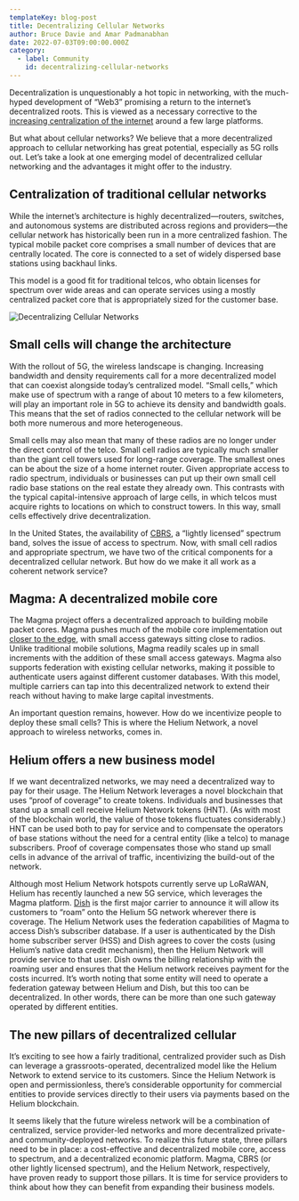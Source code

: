 ```yaml
---
templateKey: blog-post
title: Decentralizing Cellular Networks
author: Bruce Davie and Amar Padmanabhan
date: 2022-07-03T09:00:00.000Z
category:
  - label: Community
    id: decentralizing-cellular-networks
---
```


Decentralization is unquestionably a hot topic in networking, with the much-hyped development of “Web3” promising a return to the internet’s decentralized roots. This is viewed as a necessary corrective to the [increasing centralization of the internet](https://systemsapproach.substack.com/p/decentralizing-the-internet-again?r=cxpek&utm_campaign=post&utm_medium=web&s=r) around a few large platforms.

But what about cellular networks? We believe that a more decentralized approach to cellular networking has great potential, especially as 5G rolls out. Let’s take a look at one emerging model of decentralized cellular networking and the advantages it might offer to the industry.

## Centralization of traditional cellular networks

While the internet’s architecture is highly decentralized—routers, switches, and autonomous systems are distributed across regions and providers—the cellular network has historically been run in a more centralized fashion. The typical mobile packet core comprises a small number of devices that are centrally located. The core is connected to a set of widely dispersed base stations using backhaul links.

This model is a good fit for traditional telcos, who obtain licenses for spectrum over wide areas and can operate services using a mostly centralized packet core that is appropriately sized for the customer base.

![Decentralizing Cellular Networks](/img/dec-cel-net-img1.jpg "Decentralizing Cellular Networks") 

## Small cells will change the architecture

With the rollout of 5G, the wireless landscape is changing. Increasing bandwidth and density requirements call for a more decentralized model that can coexist alongside today’s centralized model. “Small cells,” which make use of spectrum with a range of about 10 meters to a few kilometers, will play an important role in 5G to achieve its density and bandwidth goals. This means that the set of radios connected to the cellular network will be both more numerous and more heterogeneous.

Small cells may also mean that many of these radios are no longer under the direct control of the telco. Small cell radios are typically much smaller than the giant cell towers used for long-range coverage. The smallest ones can be about the size of a home internet router. Given appropriate access to radio spectrum, individuals or businesses can put up their own small cell radio base stations on the real estate they already own. This contrasts with the typical capital-intensive approach of large cells, in which telcos must acquire rights to locations on which to construct towers. In this way, small cells effectively drive decentralization.

In the United States, the availability of [CBRS](https://en.wikipedia.org/wiki/Citizens_Broadband_Radio_Service), a “lightly licensed” spectrum band, solves the issue of access to spectrum. Now, with small cell radios and appropriate spectrum, we have two of the critical components for a decentralized cellular network. But how do we make it all work as a coherent network service?

## Magma: A decentralized mobile core

The Magma project offers a decentralized approach to building mobile packet cores. Magma pushes much of the mobile core implementation out [closer to the edge](https://www.magmacore.org/blog/software-is-eating-the-edge/), with small access gateways sitting close to radios. Unlike traditional mobile solutions, Magma readily scales up in small increments with the addition of these small access gateways. Magma also supports federation with existing cellular networks, making it possible to authenticate users against different customer databases. With this model, multiple carriers can tap into this decentralized network to extend their reach without having to make large capital investments.

An important question remains, however. How do we incentivize people to deploy these small cells? This is where the Helium Network, a novel approach to wireless networks, comes in.

## Helium offers a new business model

If we want decentralized networks, we may need a decentralized way to pay for their usage. The Helium Network leverages a novel blockchain that uses “proof of coverage” to create tokens. Individuals and businesses that stand up a small cell receive Helium Network tokens (HNT). (As with most of the blockchain world, the value of those tokens fluctuates considerably.) HNT can be used both to pay for service and to compensate the operators of base stations without the need for a central entity (like a telco) to manage subscribers. Proof of coverage compensates those who stand up small cells in advance of the arrival of traffic, incentivizing the build-out of the network. 

Although most Helium Network hotspots currently serve up LoRaWAN, Helium has recently launched a new 5G service, which leverages the Magma platform. [Dish](https://blog.helium.com/dish-first-major-carrier-to-bring-helium-5g-to-the-people-10da0e899792) is the first major carrier to announce it will allow its customers to “roam” onto the Helium 5G network wherever there is coverage. The Helium Network uses the federation capabilities of Magma to access Dish’s subscriber database. If a user is authenticated by the Dish home subscriber server (HSS) and Dish agrees to cover the costs (using Helium’s native data credit mechanism), then the Helium Network will provide service to that user. Dish owns the billing relationship with the roaming user and ensures that the Helium network receives payment for the costs incurred. It’s worth noting that some entity will need to operate a federation gateway between Helium and Dish, but this too can be decentralized. In other words, there can be more than one such gateway operated by different entities. 

## The new pillars of decentralized cellular

It’s exciting to see how a fairly traditional, centralized provider such as Dish can leverage a grassroots-operated, decentralized model like the Helium Network to extend service to its customers. Since the Helium Network is open and permissionless, there’s considerable opportunity for commercial entities to provide services directly to their users via payments based on the Helium blockchain.

It seems likely that the future wireless network will be a combination of centralized, service provider-led networks and more decentralized private- and community-deployed networks. To realize this future state, three pillars need to be in place: a cost-effective and decentralized mobile core, access to spectrum, and a decentralized economic platform. Magma, CBRS (or other lightly licensed spectrum), and the Helium Network, respectively, have proven ready to support those pillars. It is time for service providers to think about how they can benefit from expanding their business models.
